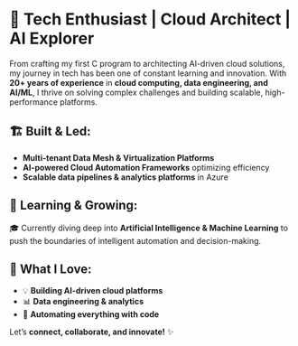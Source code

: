 # 🚀 Tech Enthusiast | Cloud Architect | AI Explorer  

From crafting my first C program to architecting AI-driven cloud solutions, my journey in tech has been one of constant learning and innovation. With **20+ years of experience** in **cloud computing, data engineering, and AI/ML**, I thrive on solving complex challenges and building scalable, high-performance platforms.  

## 🏗️ Built & Led:
- **Multi-tenant Data Mesh & Virtualization Platforms**
- **AI-powered Cloud Automation Frameworks** optimizing efficiency  
- **Scalable data pipelines & analytics platforms** in Azure

## 🌱 Learning & Growing:
🎓 Currently diving deep into **Artificial Intelligence & Machine Learning** to push the boundaries of intelligent automation and decision-making.  

## 📌 What I Love:
- 💡 **Building AI-driven cloud platforms**  
- 📊 **Data engineering & analytics**  
- 🚀 **Automating everything with code**  

Let’s **connect, collaborate, and innovate!** ✨  
